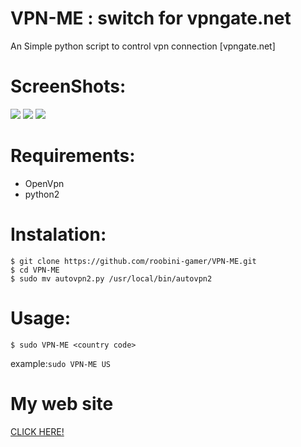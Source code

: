 # VPN-ME : switch for vpngate.net
An Simple python script to control vpn connection [vpngate.net] 

# ScreenShots:

<a>
  <img src="https://i.ibb.co/YkWQkst/Screenshot-from-2021-05-13-10-39-03.png">
  <img src="https://i.ibb.co/jbXKCnk/Screenshot-from-2021-05-13-10-42-03.png">
  <img src="https://i.ibb.co/fNtpGNq/Screenshot-from-2021-05-13-10-42-15.png">
</a>

# Requirements:
- OpenVpn
- python2

# Instalation:

```
$ git clone https://github.com/roobini-gamer/VPN-ME.git
$ cd VPN-ME
$ sudo mv autovpn2.py /usr/local/bin/autovpn2
```
# Usage:

```
$ sudo VPN-ME <country code>
```
example:``` sudo VPN-ME US ```

# My web site

<a href="https://bit.ly/3llxWWO">CLICK HERE!</a>
